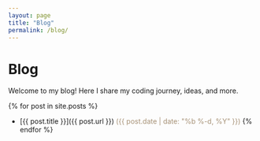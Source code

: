 ```yaml
---
layout: page
title: "Blog"
permalink: /blog/
---
```


# Blog

Welcome to my blog! Here I share my coding journey, ideas, and more.

{% for post in site.posts %}
- [{{ post.title }}]({{ post.url }}) <span style="color: #A79277;">({{ post.date | date: "%b %-d, %Y" }})</span>
{% endfor %}